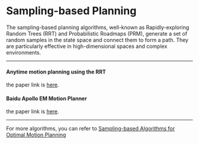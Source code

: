 # Sampling-based Planning

The sampling-based planning algorithms, well-known as Rapidly-exploring Random Trees (RRT) and Probabilistic Roadmaps (PRM), generate a set of random samples in the state space and connect them to form a path. They are particularly effective in high-dimensional spaces and complex environments.


---

#### Anytime motion planning using the RRT
the paper link is [here](https://dspace.mit.edu/bitstream/handle/1721.1/63170/Teller_Anytime%20motion.pdf?sequence=1&isAllowed=y).

#### Baidu Apollo EM Motion Planner
the paper link is [here](https://arxiv.org/pdf/1807.08048).


---

For more algorithms, you can refer to [Sampling-based Algorithms for Optimal Motion Planning](https://arxiv.org/pdf/1105.1186)